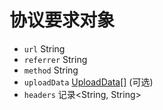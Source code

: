 # 协议要求对象

* `url` String
* `referrer` String
* `method` String
* `uploadData` [UploadData[]](upload-data.md) (可选)
* `headers` 记录<String, String>
